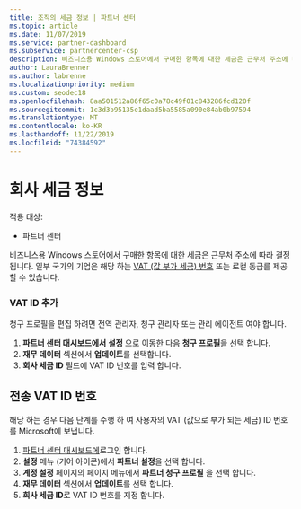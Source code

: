 ```yaml
---
title: 조직의 세금 정보 | 파트너 센터
ms.topic: article
ms.date: 11/07/2019
ms.service: partner-dashboard
ms.subservice: partnercenter-csp
description: 비즈니스용 Windows 스토어에서 구매한 항목에 대한 세금은 근무처 주소에 따라 결정됩니다. 다음 국가에 있는 사업장에서는 VAT 번호나 이에 상응하는 현지 번호를 제공할 수 있습니다.
author: LauraBrenner
ms.author: labrenne
ms.localizationpriority: medium
ms.custom: seodec18
ms.openlocfilehash: 8aa501512a86f65c0a78c49f01c843286fcd120f
ms.sourcegitcommit: 1c3d3b95135e1daad5ba5585a090e84ab0b97594
ms.translationtype: MT
ms.contentlocale: ko-KR
ms.lasthandoff: 11/22/2019
ms.locfileid: "74384592"
---
```

# <a name="company-tax-information"></a>회사 세금 정보

적용 대상:

- 파트너 센터

비즈니스용 Windows 스토어에서 구매한 항목에 대한 세금은 근무처 주소에 따라 결정됩니다. 일부 국가의 기업은 해당 하는 [VAT (값 부가 세금) 번호](#submit-vat-id-number) 또는 로컬 동급를 제공할 수 있습니다.

### <a name="add-your-vat-id"></a>VAT ID 추가

청구 프로필을 편집 하려면 전역 관리자, 청구 관리자 또는 관리 에이전트 여야 합니다.

1.  **파트너 센터 대시보드에서** **설정** 으로 이동한 다음 **청구 프로필**을 선택 합니다.
2.  **재무 데이터** 섹션에서 **업데이트**를 선택합니다.
3.  **회사 세금 ID** 필드에 VAT ID 번호를 입력 합니다.

## <a name="submit-vat-id-number"></a>전송 VAT ID 번호

해당 하는 경우 다음 단계를 수행 하 여 사용자의 VAT (값으로 부가 되는 세금) ID 번호를 Microsoft에 보냅니다.

1. [파트너 센터 대시보드에](https://partner.microsoft.com/dashboard/)로그인 합니다.
2. **설정** 메뉴 (기어 아이콘)에서 **파트너 설정**을 선택 합니다.
3. **계정 설정** 페이지의 페이지 메뉴에서 **파트너 청구 프로필** 을 선택 합니다.
4. **재무 데이터** 섹션에서 **업데이트**를 선택 합니다.
5. **회사 세금 ID**로 VAT ID 번호를 지정 합니다.

